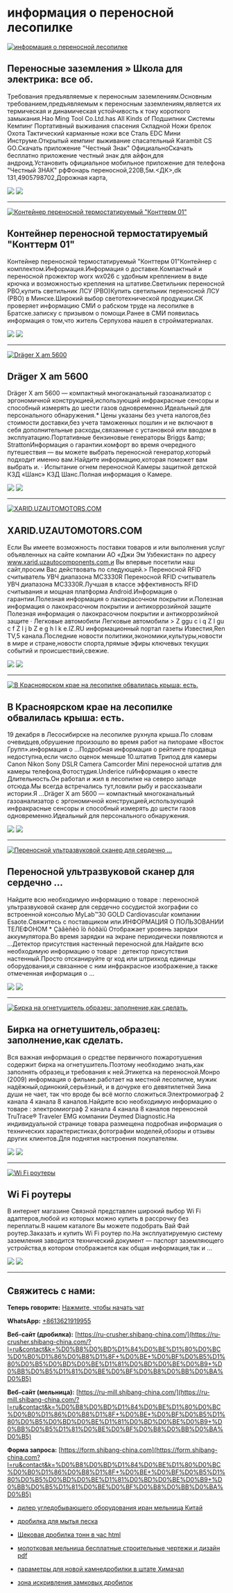 # информация о переносной лесопилке

<a href="https://swt.shibang-china.com/?l=ru&img&k=%D0%B8%D0%BD%D1%84%D0%BE%D1%80%D0%BC%D0%B0%D1%86%D0%B8%D1%8F+%D0%BE+%D0%BF%D0%B5%D1%80%D0%B5%D0%BD%D0%BE%D1%81%D0%BD%D0%BE%D0%B9+%D0%BB%D0%B5%D1%81%D0%BE%D0%BF%D0%B8%D0%BB%D0%BA%D0%B5" target="_blank">![информация о переносной лесопилке](http://static.shibang-china.com/all-800x300/1221.jpg)</a>

## Переносные заземления &#187; Школа для электрика: все об.
Требования предъявляемые к переносным заземлениям.Основным требованием,предъявляемым к переносным заземлениям,является их термическая и динамическая устойчивость к току короткого замыкания.Hao Ming Tool Co.Ltd.has All Kinds of Подшипник Системы Кемпинг Портативный выживания спасения Складной Ножи брелок Охота Тактический карманные ножи все Сталь EDC Мини Инструме.Открытый кемпинг выживание спасательный Karambit CS GO.Скачать приложение &quot;Честный Знак&quot; ОфициальноСкачать бесплатно приложение честный знак для айфон,для андроид.Установить официальное мобильное приложение для телефона &quot;Честный ЗНАК&quot; рфФонарь переносной,220В,5м.&lt;ДК&gt;,dk 131,4905798702,Дорожная карта,


<a href="https://whatsapp.shibangsoft.com/WhatsApp.php" target="_blank" title="WhatsApp">![](http://static.shibang-china.com/icon/whatsapp.png)</a> <a href="https://swt.shibang-china.com/?l=ru&icon&k=%D0%B8%D0%BD%D1%84%D0%BE%D1%80%D0%BC%D0%B0%D1%86%D0%B8%D1%8F+%D0%BE+%D0%BF%D0%B5%D1%80%D0%B5%D0%BD%D0%BE%D1%81%D0%BD%D0%BE%D0%B9+%D0%BB%D0%B5%D1%81%D0%BE%D0%BF%D0%B8%D0%BB%D0%BA%D0%B5" target="_blank">![](http://static.shibang-china.com/icon/chat-ru.png)</a>

---

<a href="https://swt.shibang-china.com/?l=ru&img&k=%D0%B8%D0%BD%D1%84%D0%BE%D1%80%D0%BC%D0%B0%D1%86%D0%B8%D1%8F+%D0%BE+%D0%BF%D0%B5%D1%80%D0%B5%D0%BD%D0%BE%D1%81%D0%BD%D0%BE%D0%B9+%D0%BB%D0%B5%D1%81%D0%BE%D0%BF%D0%B8%D0%BB%D0%BA%D0%B5" target="_blank">![Контейнер переносной термостатируемый &quot;Конттерм 01&quot;](http://static.shibang-china.com/all-800x300/148.jpg)</a>

## Контейнер переносной термостатируемый &quot;Конттерм 01&quot;
Контейнер переносной термостатируемый &quot;Конттерм 01&quot;Контейнер с комплектом.Информация.Информация о доставке.Компактный и переносной прожектор worx wx026 с удобным креплением в виде крючка и возможностью крепления на штативе.Светильник переносной РВО,купить светильник ЛСУ (РВО)Купить светильник переносной ЛСУ (РВО) в Минске.Широкий выбор светотехнической продукции.СК проверяет информацию СМИ о рабском труде на лесопилке в Братске.записку с призывом о помощи.Ранее в СМИ появилась информация о том,что житель Серпухова нашел в стройматериалах.


<a href="https://whatsapp.shibangsoft.com/WhatsApp.php" target="_blank" title="WhatsApp">![](http://static.shibang-china.com/icon/whatsapp.png)</a> <a href="https://swt.shibang-china.com/?l=ru&icon&k=%D0%B8%D0%BD%D1%84%D0%BE%D1%80%D0%BC%D0%B0%D1%86%D0%B8%D1%8F+%D0%BE+%D0%BF%D0%B5%D1%80%D0%B5%D0%BD%D0%BE%D1%81%D0%BD%D0%BE%D0%B9+%D0%BB%D0%B5%D1%81%D0%BE%D0%BF%D0%B8%D0%BB%D0%BA%D0%B5" target="_blank">![](http://static.shibang-china.com/icon/chat-ru.png)</a>

---

<a href="https://swt.shibang-china.com/?l=ru&img&k=%D0%B8%D0%BD%D1%84%D0%BE%D1%80%D0%BC%D0%B0%D1%86%D0%B8%D1%8F+%D0%BE+%D0%BF%D0%B5%D1%80%D0%B5%D0%BD%D0%BE%D1%81%D0%BD%D0%BE%D0%B9+%D0%BB%D0%B5%D1%81%D0%BE%D0%BF%D0%B8%D0%BB%D0%BA%D0%B5" target="_blank">![Dr&#228;ger X am 5600](http://static.shibang-china.com/all-800x300/411.jpg)</a>

## Dr&#228;ger X am 5600
Dr&#228;ger X am 5600 — компактный многоканальный газоанализатор с эргономичной конструкцией,использующий инфракрасные сенсоры и способный измерять до шести газов одновременно.Идеальный для персонального обнаружения.* Цены указаны без учета налогов,без стоимости доставки,без учета таможенных пошлин и не включают в себя дополнительные расходы,связанные с установкой или вводом в эксплуатацию.Портативные бензиновые генераторы Briggs &amp;amp; StrattonИнформация о гарантии.комфорт во время очередного путешествия — вы можете выбрать переносной генератор,который подходит именно вам.Найдите информацию,которая поможет вам выбрать и.&nbsp;&#0183;&#32;Испытание огнем переносной Камеры защитной детской КЗД &#171;Шанс&#187; КЗД Шанс.Полная информация о Камере.


<a href="https://whatsapp.shibangsoft.com/WhatsApp.php" target="_blank" title="WhatsApp">![](http://static.shibang-china.com/icon/whatsapp.png)</a> <a href="https://swt.shibang-china.com/?l=ru&icon&k=%D0%B8%D0%BD%D1%84%D0%BE%D1%80%D0%BC%D0%B0%D1%86%D0%B8%D1%8F+%D0%BE+%D0%BF%D0%B5%D1%80%D0%B5%D0%BD%D0%BE%D1%81%D0%BD%D0%BE%D0%B9+%D0%BB%D0%B5%D1%81%D0%BE%D0%BF%D0%B8%D0%BB%D0%BA%D0%B5" target="_blank">![](http://static.shibang-china.com/icon/chat-ru.png)</a>

---

<a href="https://swt.shibang-china.com/?l=ru&img&k=%D0%B8%D0%BD%D1%84%D0%BE%D1%80%D0%BC%D0%B0%D1%86%D0%B8%D1%8F+%D0%BE+%D0%BF%D0%B5%D1%80%D0%B5%D0%BD%D0%BE%D1%81%D0%BD%D0%BE%D0%B9+%D0%BB%D0%B5%D1%81%D0%BE%D0%BF%D0%B8%D0%BB%D0%BA%D0%B5" target="_blank">![XARID.UZAUTOMOTORS.COM](http://static.shibang-china.com/all-800x300/1424.jpg)</a>

## XARID.UZAUTOMOTORS.COM
Если Вы имеете возможность поставки товаров и или выполнения услуг объявленных на сайте компании АО &#171;Джи Эм Узбекистан&#187; по адресу www.xarid.uzautocomponents.com.и Вы впервые посетили наш сайт,просим Вас действовать по следующей.&gt; Переносной RFID считыватель УВЧ диапазона MC3330R Переносной RFID считыватель УВЧ диапазона MC3330R.Лучшая в классе эффективность RFID считывания и мощная платформа Android.Информация о гарантии.Полезная информация о лакокрасочном покрытии и.Полезная информация о лакокрасочном покрытии и антикоррозийной защите Полезная информация о лакокрасочном покрытии и антикоррозийной защите &#183; Легковые автомобили Легковые автомобили &gt; Z ggu c i q Z l gu c f Z l j b Z e g h l k e.IZ.RU информационный портал газеты Известия,Ren TV,5 канала.Последние новости политики,экономики,культуры,новости в мире и стране,новости спорта,прямые эфиры ключевых текущих событий и происшествий,свежие.


<a href="https://whatsapp.shibangsoft.com/WhatsApp.php" target="_blank" title="WhatsApp">![](http://static.shibang-china.com/icon/whatsapp.png)</a> <a href="https://swt.shibang-china.com/?l=ru&icon&k=%D0%B8%D0%BD%D1%84%D0%BE%D1%80%D0%BC%D0%B0%D1%86%D0%B8%D1%8F+%D0%BE+%D0%BF%D0%B5%D1%80%D0%B5%D0%BD%D0%BE%D1%81%D0%BD%D0%BE%D0%B9+%D0%BB%D0%B5%D1%81%D0%BE%D0%BF%D0%B8%D0%BB%D0%BA%D0%B5" target="_blank">![](http://static.shibang-china.com/icon/chat-ru.png)</a>

---

<a href="https://swt.shibang-china.com/?l=ru&img&k=%D0%B8%D0%BD%D1%84%D0%BE%D1%80%D0%BC%D0%B0%D1%86%D0%B8%D1%8F+%D0%BE+%D0%BF%D0%B5%D1%80%D0%B5%D0%BD%D0%BE%D1%81%D0%BD%D0%BE%D0%B9+%D0%BB%D0%B5%D1%81%D0%BE%D0%BF%D0%B8%D0%BB%D0%BA%D0%B5" target="_blank">![В Красноярском крае на лесопилке обвалилась крыша: есть.](http://static.shibang-china.com/all-800x300/217.jpg)</a>

## В Красноярском крае на лесопилке обвалилась крыша: есть.
19 декабря в Лесосибирске на лесопилке рухнула крыша.По словам очевидцев,обрушение произошло во время работ на пилораме &#171;Восток Групп&#187;.информация о …Подробная информация о рейтинге продавца недоступна,если число оценок меньше 10.штатив Трипод для камеры Canon Nikon Sony DSLR Camera Camcorder Mini переносной штатив для камеры телефона,Фотостудия.Underice ruИнформация о квесте Длительность.Он работал и жил в лесопилке на северо западе отсюда.Мы всегда встречались тут,ловили рыбу и рассказывали истории.Я …Dr&#228;ger X am 5600 — компактный многоканальный газоанализатор с эргономичной конструкцией,использующий инфракрасные сенсоры и способный измерять до шести газов одновременно.Идеальный для персонального обнаружения.


<a href="https://whatsapp.shibangsoft.com/WhatsApp.php" target="_blank" title="WhatsApp">![](http://static.shibang-china.com/icon/whatsapp.png)</a> <a href="https://swt.shibang-china.com/?l=ru&icon&k=%D0%B8%D0%BD%D1%84%D0%BE%D1%80%D0%BC%D0%B0%D1%86%D0%B8%D1%8F+%D0%BE+%D0%BF%D0%B5%D1%80%D0%B5%D0%BD%D0%BE%D1%81%D0%BD%D0%BE%D0%B9+%D0%BB%D0%B5%D1%81%D0%BE%D0%BF%D0%B8%D0%BB%D0%BA%D0%B5" target="_blank">![](http://static.shibang-china.com/icon/chat-ru.png)</a>

---

<a href="https://swt.shibang-china.com/?l=ru&img&k=%D0%B8%D0%BD%D1%84%D0%BE%D1%80%D0%BC%D0%B0%D1%86%D0%B8%D1%8F+%D0%BE+%D0%BF%D0%B5%D1%80%D0%B5%D0%BD%D0%BE%D1%81%D0%BD%D0%BE%D0%B9+%D0%BB%D0%B5%D1%81%D0%BE%D0%BF%D0%B8%D0%BB%D0%BA%D0%B5" target="_blank">![Переносной ультразвуковой сканер для сердечно …](http://static.shibang-china.com/all-800x300/996.jpg)</a>

## Переносной ультразвуковой сканер для сердечно …
Найдите всю необходимую информацию о товаре : переносной ультразвуковой сканер для сердечно сосудистой эхографии со встроенной консолью MyLab™30 GOLD Cardiovascular компании Esaote.Свяжитесь с поставщиком или.ИНФОРМАЦИЯ О ПОЛЬЗОВАНИИ ТЕЛЕФОНОМ * &#199;&#224;&#226;&#232;&#241;&#232;&#242; &#238;&#242; &#241;&#242;&#240;&#224;&#237;&#251; Отображает уровень зарядки аккумулятора.Во время зарядки на экране периодически появляются и …Детектор присутствия настенный переносной для.Найдите всю необходимую информацию о товаре : детектор присутствия настенный.Просто отсканируйте qr код или штрихкод единицы оборудования,и связанное с ним инфракрасное изображение,а также отмеченная информация о …


<a href="https://whatsapp.shibangsoft.com/WhatsApp.php" target="_blank" title="WhatsApp">![](http://static.shibang-china.com/icon/whatsapp.png)</a> <a href="https://swt.shibang-china.com/?l=ru&icon&k=%D0%B8%D0%BD%D1%84%D0%BE%D1%80%D0%BC%D0%B0%D1%86%D0%B8%D1%8F+%D0%BE+%D0%BF%D0%B5%D1%80%D0%B5%D0%BD%D0%BE%D1%81%D0%BD%D0%BE%D0%B9+%D0%BB%D0%B5%D1%81%D0%BE%D0%BF%D0%B8%D0%BB%D0%BA%D0%B5" target="_blank">![](http://static.shibang-china.com/icon/chat-ru.png)</a>

---

<a href="https://swt.shibang-china.com/?l=ru&img&k=%D0%B8%D0%BD%D1%84%D0%BE%D1%80%D0%BC%D0%B0%D1%86%D0%B8%D1%8F+%D0%BE+%D0%BF%D0%B5%D1%80%D0%B5%D0%BD%D0%BE%D1%81%D0%BD%D0%BE%D0%B9+%D0%BB%D0%B5%D1%81%D0%BE%D0%BF%D0%B8%D0%BB%D0%BA%D0%B5" target="_blank">![Бирка на огнетушитель,образец: заполнение,как сделать.](http://static.shibang-china.com/all-800x300/751.jpg)</a>

## Бирка на огнетушитель,образец: заполнение,как сделать.
Вся важная информация о средстве первичного пожаротушения содержит бирка на огнетушитель.Поэтому необходимо знать,как заполнять образец,и требования к ней.Этикетка на переносной.Монро (2009) информация о фильме.работает на местной лесопилке, мужик надёжный,одинокий,серьёзный, и в дочурке его девятилетней Зина души не чает, так что вроде бы всё могло сложиться.Электромиограф 2 канала 4 канала 8 каналов.Найдите всю необходимую информацию о товаре : электромиограф 2 канала 4 канала 8 каналов переносной TruTrace&#174; Traveler EMG компании Deymed Diagnostic.На индивидуальной странице товара размещена подробная информация о технических характеристиках,фотографии моделей,обзоры и отзывы других клиентов.Для поднятия настроения покупателям.


<a href="https://whatsapp.shibangsoft.com/WhatsApp.php" target="_blank" title="WhatsApp">![](http://static.shibang-china.com/icon/whatsapp.png)</a> <a href="https://swt.shibang-china.com/?l=ru&icon&k=%D0%B8%D0%BD%D1%84%D0%BE%D1%80%D0%BC%D0%B0%D1%86%D0%B8%D1%8F+%D0%BE+%D0%BF%D0%B5%D1%80%D0%B5%D0%BD%D0%BE%D1%81%D0%BD%D0%BE%D0%B9+%D0%BB%D0%B5%D1%81%D0%BE%D0%BF%D0%B8%D0%BB%D0%BA%D0%B5" target="_blank">![](http://static.shibang-china.com/icon/chat-ru.png)</a>

---

<a href="https://swt.shibang-china.com/?l=ru&img&k=%D0%B8%D0%BD%D1%84%D0%BE%D1%80%D0%BC%D0%B0%D1%86%D0%B8%D1%8F+%D0%BE+%D0%BF%D0%B5%D1%80%D0%B5%D0%BD%D0%BE%D1%81%D0%BD%D0%BE%D0%B9+%D0%BB%D0%B5%D1%81%D0%BE%D0%BF%D0%B8%D0%BB%D0%BA%D0%B5" target="_blank">![Wi Fi роутеры](http://static.shibang-china.com/all-800x300/817.jpg)</a>

## Wi Fi роутеры
В интернет магазине Связной представлен широкий выбор Wi Fi адаптеров,любой из которых можно купить в рассрочку без переплаты.В нашем каталоге Вы можете подобрать Вай Фай роутер.Заказать и купить Wi Fi роутер по.На эксплуатируемую систему заземления заводится технический документ — паспорт заземляющего устройства,в котором отображается как общая информация,так и …

<a href="https://whatsapp.shibangsoft.com/WhatsApp.php" target="_blank" title="WhatsApp">![](http://static.shibang-china.com/icon/whatsapp.png)</a> <a href="https://swt.shibang-china.com/?l=ru&icon&k=%D0%B8%D0%BD%D1%84%D0%BE%D1%80%D0%BC%D0%B0%D1%86%D0%B8%D1%8F+%D0%BE+%D0%BF%D0%B5%D1%80%D0%B5%D0%BD%D0%BE%D1%81%D0%BD%D0%BE%D0%B9+%D0%BB%D0%B5%D1%81%D0%BE%D0%BF%D0%B8%D0%BB%D0%BA%D0%B5" target="_blank">![](http://static.shibang-china.com/icon/chat-ru.png)</a>

---
## Свяжитесь с нами:

**Теперь говорите:** [Нажмите, чтобы начать чат](https://swt.shibang-china.com?l=ru&contact&k=%D0%B8%D0%BD%D1%84%D0%BE%D1%80%D0%BC%D0%B0%D1%86%D0%B8%D1%8F+%D0%BE+%D0%BF%D0%B5%D1%80%D0%B5%D0%BD%D0%BE%D1%81%D0%BD%D0%BE%D0%B9+%D0%BB%D0%B5%D1%81%D0%BE%D0%BF%D0%B8%D0%BB%D0%BA%D0%B5)

**WhatsApp:**  [+8613621919955](https://whatsapp.shibangsoft.com/WhatsApp.php)

**Веб-сайт (дробилка):** [https://ru-crusher.shibang-china.com/](https://ru-crusher.shibang-china.com/?l=ru&contact&k=%D0%B8%D0%BD%D1%84%D0%BE%D1%80%D0%BC%D0%B0%D1%86%D0%B8%D1%8F+%D0%BE+%D0%BF%D0%B5%D1%80%D0%B5%D0%BD%D0%BE%D1%81%D0%BD%D0%BE%D0%B9+%D0%BB%D0%B5%D1%81%D0%BE%D0%BF%D0%B8%D0%BB%D0%BA%D0%B5)

**Веб-сайт (мельница):** [https://ru-mill.shibang-china.com/](https://ru-mill.shibang-china.com/?l=ru&contact&k=%D0%B8%D0%BD%D1%84%D0%BE%D1%80%D0%BC%D0%B0%D1%86%D0%B8%D1%8F+%D0%BE+%D0%BF%D0%B5%D1%80%D0%B5%D0%BD%D0%BE%D1%81%D0%BD%D0%BE%D0%B9+%D0%BB%D0%B5%D1%81%D0%BE%D0%BF%D0%B8%D0%BB%D0%BA%D0%B5)

**Форма запроса:** [https://form.shibang-china.com](https://form.shibang-china.com?l=ru&contact&k=%D0%B8%D0%BD%D1%84%D0%BE%D1%80%D0%BC%D0%B0%D1%86%D0%B8%D1%8F+%D0%BE+%D0%BF%D0%B5%D1%80%D0%B5%D0%BD%D0%BE%D1%81%D0%BD%D0%BE%D0%B9+%D0%BB%D0%B5%D1%81%D0%BE%D0%BF%D0%B8%D0%BB%D0%BA%D0%B5)

* [дилер угледобывающего оборудования иран мельница Китай](../125/%D0%B4%D0%B8%D0%BB%D0%B5%D1%80%20%D1%83%D0%B3%D0%BB%D0%B5%D0%B4%D0%BE%D0%B1%D1%8B%D0%B2%D0%B0%D1%8E%D1%89%D0%B5%D0%B3%D0%BE%20%D0%BE%D0%B1%D0%BE%D1%80%D1%83%D0%B4%D0%BE%D0%B2%D0%B0%D0%BD%D0%B8%D1%8F%20%D0%B8%D1%80%D0%B0%D0%BD%20%D0%BC%D0%B5%D0%BB%D1%8C%D0%BD%D0%B8%D1%86%D0%B0%20%D0%9A%D0%B8%D1%82%D0%B0%D0%B9.md)

* [дробилка для мытья песка](../123/%D0%B4%D1%80%D0%BE%D0%B1%D0%B8%D0%BB%D0%BA%D0%B0%20%D0%B4%D0%BB%D1%8F%20%D0%BC%D1%8B%D1%82%D1%8C%D1%8F%20%D0%BF%D0%B5%D1%81%D0%BA%D0%B0.md)

* [Щековая дробилка тонн в час html](../122/%D0%A9%D0%B5%D0%BA%D0%BE%D0%B2%D0%B0%D1%8F%20%D0%B4%D1%80%D0%BE%D0%B1%D0%B8%D0%BB%D0%BA%D0%B0%20%D1%82%D0%BE%D0%BD%D0%BD%20%D0%B2%20%D1%87%D0%B0%D1%81%20html.md)

* [молотковая мельница бесплатные строительные чертежи и дизайн pdf](../125/%D0%BC%D0%BE%D0%BB%D0%BE%D1%82%D0%BA%D0%BE%D0%B2%D0%B0%D1%8F%20%D0%BC%D0%B5%D0%BB%D1%8C%D0%BD%D0%B8%D1%86%D0%B0%20%D0%B1%D0%B5%D1%81%D0%BF%D0%BB%D0%B0%D1%82%D0%BD%D1%8B%D0%B5%20%D1%81%D1%82%D1%80%D0%BE%D0%B8%D1%82%D0%B5%D0%BB%D1%8C%D0%BD%D1%8B%D0%B5%20%D1%87%D0%B5%D1%80%D1%82%D0%B5%D0%B6%D0%B8%20%D0%B8%20%D0%B4%D0%B8%D0%B7%D0%B0%D0%B9%D0%BD%20pdf.md)

* [параметры для новой камнедробилки в штате Химачал](../125/%D0%BF%D0%B0%D1%80%D0%B0%D0%BC%D0%B5%D1%82%D1%80%D1%8B%20%D0%B4%D0%BB%D1%8F%20%D0%BD%D0%BE%D0%B2%D0%BE%D0%B9%20%D0%BA%D0%B0%D0%BC%D0%BD%D0%B5%D0%B4%D1%80%D0%BE%D0%B1%D0%B8%D0%BB%D0%BA%D0%B8%20%D0%B2%20%D1%88%D1%82%D0%B0%D1%82%D0%B5%20%D0%A5%D0%B8%D0%BC%D0%B0%D1%87%D0%B0%D0%BB.md)

* [зона искривления замковых дробилок](../123/%D0%B7%D0%BE%D0%BD%D0%B0%20%D0%B8%D1%81%D0%BA%D1%80%D0%B8%D0%B2%D0%BB%D0%B5%D0%BD%D0%B8%D1%8F%20%D0%B7%D0%B0%D0%BC%D0%BA%D0%BE%D0%B2%D1%8B%D1%85%20%D0%B4%D1%80%D0%BE%D0%B1%D0%B8%D0%BB%D0%BE%D0%BA.md)